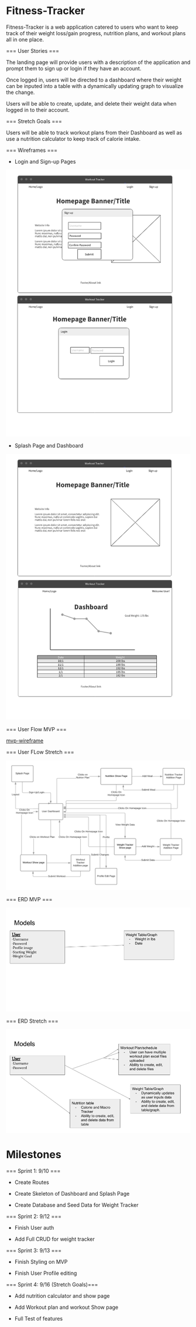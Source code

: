 # Fitness-Tracker

Fitness-Tracker is a web application catered to users who want to keep track of their weight loss/gain progress, nutrition plans, and workout plans all in one place.


=== User Stories ===

The landing page will provide users with a description of the application and prompt them to sign up or login if they have an account.

Once logged in, users will be directed to a dashboard where their weight can be inputed into a table with a dynamically updating graph to visualize the change. 

Users will be able to create, update, and delete their weight data when logged in to their account.

=== Stretch Goals ===

Users will be able to track workout plans from their Dashboard as well as use a nutrition calculator to keep track of calorie intake.


=== Wireframes ===

- Login and Sign-up Pages

![mvp-wireframe](./readme-images/Login_Modal.png)

- Splash Page and Dashboard

![mvp-wireframe](./readme-images/Splash_Page.png)


=== User Flow MVP ===

[mvp-wireframe](./readme-images/MVPUserFlow.png)

=== User FLow Stretch ===

![mvp-wireframe](./readme-images/UserFlow.png)

=== ERD MVP ===

![mvp-wireframe](./readme-images/ERD_MVP.png)

=== ERD Stretch ===

![mvp-wireframe](./readme-images/ERD.png)


# Milestones

=== Sprint 1: 9/10 ===

- Create Routes

- Create Skeleton of Dashboard and Splash Page

- Create Database and Seed Data for Weight Tracker

=== Sprint 2: 9/12 ===

- Finish User auth

- Add Full CRUD for weight tracker

=== Sprint 3: 9/13 ===

- Finish Styling on MVP

- Finish User Profile editing

=== Sprint 4: 9/16 (Stretch Goals)===

- Add nutrition calculator and show page

- Add Workout plan and workout Show page

- Full Test of features 

